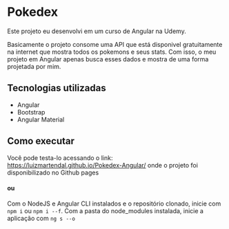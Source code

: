 # Pokedex
Este projeto eu desenvolvi em um curso de Angular na Udemy.

Basicamente o projeto consome uma API que está disponivel gratuitamente na internet que mostra todos os pokemons e seus stats. Com isso, o meu projeto em Angular apenas busca esses dados e mostra de uma forma projetada por mim.

## Tecnologias utilizadas
 - Angular
 - Bootstrap
 - Angular Material
## Como executar
Você pode testa-lo acessando o link: https://luizmartendal.github.io/Pokedex-Angular/ onde o projeto foi disponibilizado no Github pages
#### ou
Com o NodeJS e Angular CLI instalados e o repositório clonado, inicie com ```npm i``` ou ```npm i --f```. Com a pasta do node_modules instalada, inicie a aplicação com ```ng s --o```
